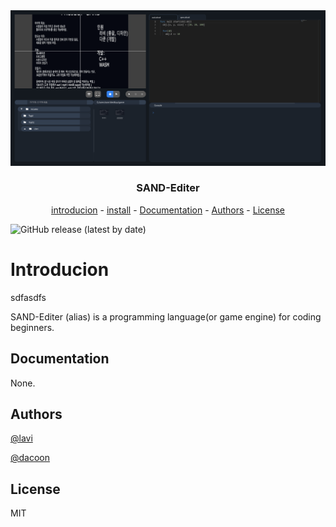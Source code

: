<div align="center">
  <img src="./screenshot-localhost_3000-2022.08.01-06_09_36.png">
  <h3>SAND-Editer</h3>
  
  <a href="#introducion">introducion</a>
  <span> - </span>
  <a href="#install">install</a>
  <span> - </span>
  <a href="#Documentation">Documentation</a>
  <span> - </span>
  <a href="#Authors">Authors</a>
  <span> - </span>
  <a href="#License">License</a>
</div>
  
![GitHub release (latest by date)](https://img.shields.io/github/v/release/ArpaAP/mollang?style=flat-square)

# Introducion

<img>sdfasdfs

SAND-Editer (alias) is a programming language(or game engine) for coding beginners.

## Documentation

None.

## Authors

[@lavi](https://github.com/lavi27)

[@dacoon](https://github.com/dacoonkr)

## License

MIT

